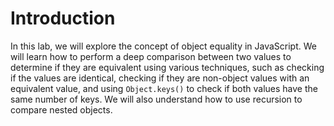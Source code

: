 # Introduction

In this lab, we will explore the concept of object equality in JavaScript. We will learn how to perform a deep comparison between two values to determine if they are equivalent using various techniques, such as checking if the values are identical, checking if they are non-object values with an equivalent value, and using `Object.keys()` to check if both values have the same number of keys. We will also understand how to use recursion to compare nested objects.
